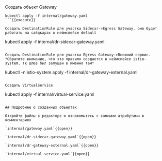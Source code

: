 Создать объект Gateway

```
kubectl apply -f internal/gateway.yaml
```{{execute}}

Создать DestinationRule для участка Sidecar->Egress Gateway, оно будет работать на сайдкарах в неймспейсе default

```
kubectl apply -f internal/dr-sidecar-gateway.yaml
```{{execute}}

Создать DestinationRule для участка Egress Gateway->Внешний сервис. *Обратите внимание, что это правило создается в неймспейсе istio-system, тк шлюз был запущен в именно там*

```
kubectl -n istio-system apply -f internal/dr-gateway-external.yaml
```{{execute}}

Создать VirtualService

```
kubectl apply -f internal/virtual-service.yaml
```{{execute}}

## Подробнее о созданных объектах

Откройте файлы в редакторе и ознакомьтесь с важными атрибутами в комментариях

`internal/gateway.yaml`{{open}}

`internal/dr-sidecar-gateway.yaml`{{open}}

`internal/dr-gateway-external.yaml`{{open}}

`internal/virtual-service.yaml`{{open}}
